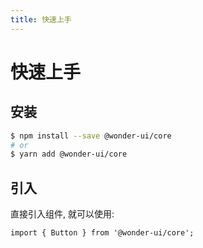 ```yaml
---
title: 快速上手
---
```


# 快速上手

## 安装

```bash
$ npm install --save @wonder-ui/core
# or
$ yarn add @wonder-ui/core
```

## 引入

直接引入组件, 就可以使用:

```tsx | pure
import { Button } from '@wonder-ui/core';
```
